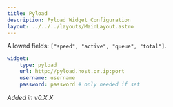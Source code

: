 ```yaml
---
title: Pyload
description: Pyload Widget Configuration
layout: ../../../layouts/MainLayout.astro
---
```


Allowed fields: `["speed", "active", "queue", "total"]`.

```yaml
widget:
    type: pyload
    url: http://pyload.host.or.ip:port
    username: username
    password: password # only needed if set
```

*Added in v0.X.X*
